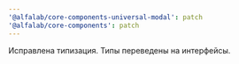```yaml
---
'@alfalab/core-components-universal-modal': patch
'@alfalab/core-components': patch
---
```


Исправлена типизация. Типы переведены на интерфейсы.
